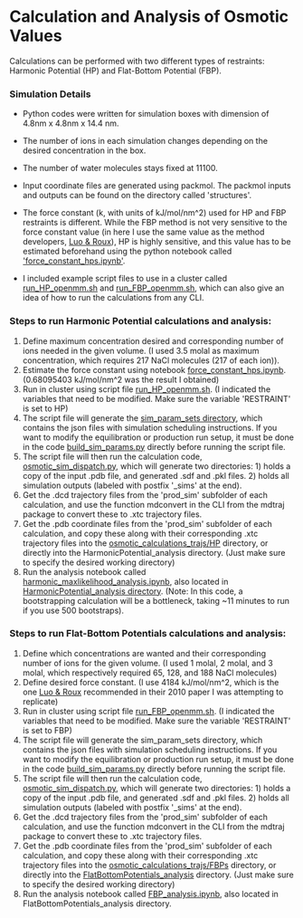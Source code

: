 Calculation and Analysis of Osmotic Values
================

Calculations can be performed with two different types of restraints: Harmonic Potential (HP) and Flat-Bottom Potential (FBP).

### Simulation Details
* Python codes were written for simulation boxes with dimension of 4.8nm x 4.8nm x 14.4 nm.
* The number of ions in each simulation changes depending on the desired concentration in the box.
* The number of water molecules stays fixed at 11100.

* Input coordinate files are generated using packmol. The packmol inputs and outputs can be found on the directory called 'structures'.

* The force constant (k, with units of kJ/mol/nm^2) used for HP and FBP restraints is different. While the FBP method is not very sensitive to the force constant value (in here I use the same value as the method developers, [Luo & Roux](https://pubs.acs.org/doi/10.1021/jz900079w)), HP is highly sensitive, and this value has to be estimated beforehand using the python notebook called ['force_constant_hps.ipynb'](https://github.com/barmoral/osmotic_calculations/blob/main/force_constant_hps.ipynb).

* I included example script files to use in a cluster called [run_HP_openmm.sh](https://github.com/barmoral/osmotic_calculations/blob/main/run_HP_openmm.sh) and [run_FBP_openmm.sh](https://github.com/barmoral/osmotic_calculations/blob/main/run_FBP_openmm.sh), which can also give an idea of how to run the calculations from any CLI.


### Steps to run Harmonic Potential calculations and analysis:
1. Define maximum concentration desired and corresponding number of ions needed in the given volume. (I used 3.5 molal as maximum concentration, which requires 217 NaCl molecules (217 of each ion)). 
2. Estimate the force constant using notebook [force_constant_hps.ipynb](https://github.com/barmoral/osmotic_calculations/blob/main/force_constant_hps.ipynb). (0.68095403 kJ/mol/nm^2 was the result I obtained)
3. Run in cluster using script file [run_HP_openmm.sh](https://github.com/barmoral/osmotic_calculations/blob/main/run_HP_openmm.sh). (I indicated the variables that need to be modified. Make sure the variable 'RESTRAINT' is set to HP)
4. The script file will generate the [sim_param_sets directory](https://github.com/barmoral/osmotic_calculations/tree/main/sim_param_sets), which contains the json files with simulation scheduling instructions. If you want to modify the equilibration or production run setup, it must be done in the code [build_sim_params.py](https://github.com/barmoral/osmotic_calculations/blob/main/build_sim_params.py) directly before running the script file.
5. The script file will then run the calculation code, [osmotic_sim_dispatch.py](https://github.com/barmoral/osmotic_calculations/blob/main/osmotic_sim_dispatch.py), which will generate two directories: 1) holds a copy of the input .pdb file, and generated .sdf and .pkl files. 2) holds all simulation outputs (labeled with postfix '_sims' at the end).
6. Get the .dcd trajectory files from the 'prod_sim' subfolder of each calculation, and use the function mdconvert in the CLI from the mdtraj package to convert these to .xtc trajectory files.
7. Get the .pdb coordinate files from the 'prod_sim' subfolder of each calculation, and copy these along with their corresponding .xtc trajectory files into the [osmotic_calculations_trajs/HP](https://github.com/barmoral/osmotic_calculations/tree/main/osmotic_calculations_trajs/HP) directory, or directly into the HarmonicPotential_analysis directory. (Just make sure to specify the desired working directory)
8. Run the analysis notebook called [harmonic_maxlikelihood_analysis.ipynb](https://github.com/barmoral/osmotic_calculations/blob/main/HarmonicPotential_analysis/harmonic_maxlikelihood_analysis.ipynb), also located in [HarmonicPotential_analysis directory](https://github.com/barmoral/osmotic_calculations/tree/main/HarmonicPotential_analysis). (Note: In this code, a bootstrapping calculation will be a bottleneck, taking ~11 minutes to run if you use 500 bootstraps).

### Steps to run Flat-Bottom Potentials calculations and analysis:
1. Define which concentrations are wanted and their corresponding number of ions for the given volume. (I used 1 molal, 2 molal, and 3 molal, which respectively required 65, 128, and 188 NaCl molecules)
2. Define desired force constant. (I use 4184 kJ/mol/nm^2, which is the one [Luo & Roux](https://pubs.acs.org/doi/10.1021/jz900079w) recommended in their 2010 paper I was attempting to replicate)
3. Run in cluster using script file [run_FBP_openmm.sh](https://github.com/barmoral/osmotic_calculations/blob/main/run_FBP_openmm.sh). (I indicated the variables that need to be modified. Make sure the variable 'RESTRAINT' is set to FBP)
4. The script file will generate the sim_param_sets directory, which contains the json files with simulation scheduling instructions. If you want to modify the equilibration or production run setup, it must be done in the code [build_sim_params.py](https://github.com/barmoral/osmotic_calculations/blob/main/build_sim_params.py) directly before running the script file.
5. The script file will then run the calculation code, [osmotic_sim_dispatch.py](https://github.com/barmoral/osmotic_calculations/blob/main/osmotic_sim_dispatch.py), which will generate two directories: 1) holds a copy of the input .pdb file, and generated .sdf and .pkl files. 2) holds all simulation outputs (labeled with postfix '_sims' at the end).
6. Get the .dcd trajectory files from the 'prod_sim' subfolder of each calculation, and use the function mdconvert in the CLI from the mdtraj package to convert these to .xtc trajectory files.
7. Get the .pdb coordinate files from the 'prod_sim' subfolder of each calculation, and copy these along with their corresponding .xtc trajectory files into the [osmotic_calculations_trajs/FBPs](https://github.com/barmoral/osmotic_calculations/tree/main/osmotic_calculations_trajs/FBPs) directory, or directly into the [FlatBottomPotentials_analysis](https://github.com/barmoral/osmotic_calculations/tree/main/FlatBottomPotentials_analysis) directory. (Just make sure to specify the desired working directory)
8. Run the analysis notebook called [FBP_analysis.ipynb](https://github.com/barmoral/osmotic_calculations/blob/main/FlatBottomPotentials_analysis/FBP_analysis.ipynb), also located in FlatBottomPotentials_analysis directory.
